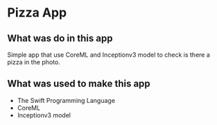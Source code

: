 # Pizza App

## What was do in this app

Simple app that use CoreML and Inceptionv3 model to check is there a pizza in the photo.

## What was used to make this app

* The Swift Programming Language
* CoreML
* Inceptionv3 model
